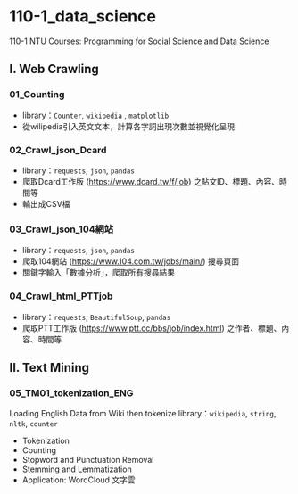 # 110-1_data_science
110-1 NTU Courses: Programming for Social Science and Data Science

## **I. Web Crawling**
### 01_Counting

* library：`Counter`,  `wikipedia` , `matplotlib`
* 從wilipedia引入英文文本，計算各字詞出現次數並視覺化呈現

### 02_Crawl_json_Dcard

* library：`requests`, `json`, `pandas`
* 爬取Dcard工作版 (https://www.dcard.tw/f/job) 之貼文ID、標題、內容、時間等
* 輸出成CSV檔

### 03_Crawl_json_104網站

* library：`requests`, `json`, `pandas`
* 爬取104網站 (https://www.104.com.tw/jobs/main/) 搜尋頁面
* 關鍵字輸入「數據分析」，爬取所有搜尋結果

### 04_Crawl_html_PTTjob

* library：`requests`, `BeautifulSoup`, `pandas`
* 爬取PTT工作版 (https://www.ptt.cc/bbs/job/index.html) 之作者、標題、內容、時間等

## **II. Text Mining**
### 05_TM01_tokenization_ENG

Loading English Data from Wiki then tokenize
library：`wikipedia`, `string`, `nltk`, `counter`
* Tokenization
* Counting
* Stopword and Punctuation Removal
* Stemming and Lemmatization
* Application: WordCloud 文字雲
